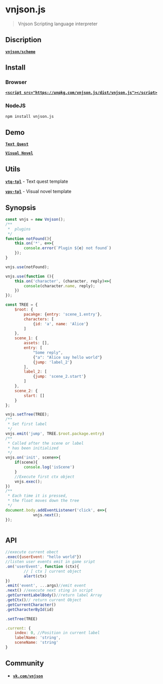 
# vnjson.js
> Vnjson Scripting language interpreter

## Discription
[__`vnjson/scheme`__](https://github.com/vnjson/scheme)

## Install

### Browser
[__`<script src="https://unpkg.com/vnjson.js/dist/vnjson.js"></script>`__](https://unpkg.com/vnjson.js/dist/vnjson.js)

### NodeJS
```bash
npm install vnjson.js
```

## Demo

[__`Text Quest`__](https://vnjson.github.io/vtq-tpl/dist/)

[__`Visual Novel`__](https://vnjson.github.io/vpv-tpl/dist/)


## Utils

[__`vtq-tpl`__](https://github.com/vnjson/vtq-tpl) - Text quest template

[__`vpv-tpl`__](https://github.com/vnjson/vpv-tpl) - Visual novel template


## Synopsis
```js
const vnjs = new Vnjson();
/**
 *  plugins
 */
function notFound(){
	this.on('*', e=>{
		console.error(`Plugin ${e} not found`)
	});
}

vnjs.use(notFound);

vnjs.use(function (){
	this.on('character', (character, reply)=>{
		console(character.name, reply);
	})
});

const TREE = {
	$root: {
		pacakge: {entry: 'scene_1.entry'},
		characters: [
			{id: 'a', name: 'Alice'}
		]
	}, 
	scene_1: {
		assets: [],
		entry: [
			"Some reply",
			{"a": "Alice say hello world"}
			{jump: 'label_2'}
		],
		label_2: [
			{jump: 'scene_2.start'}
		]
	},
	scene_2: {
		start: []
	}
};

vnjs.setTree(TREE);
/**
 * Set first label
 */
vnjs.emit('jump', TREE.$root.package.entry)
/**
 * Called after the scene or label 
 * has been initialized
 */
vnjs.on('init', scene=>{
	if(scene){
		console.log('isScene')
	}
	//Execute first ctx object
	vnjs.exec();
})
/**
 * Each time it is pressed,
 * the float moves down the tree
 */
document.body.addEventListener('click', e=>{
			vnjs.next();
});



```

## API
```js
//execute current obect
.exec({userEvent: "hello world"})
//listen user events emit in game sript
.on('userEvent', function (ctx){
		// [ ctx ] current object
		alert(ctx)
})
.emit('event', ...args)//emit event
.next() //execute next sting in script
.getCurrentLabelBody()//return label Array
.getCtx()// return current Object
.getCurrentCharacter()
.getCharacterById(id)

.setTree(TREE)

.current: {
	index: 0, //Position in current label
	labelName: 'string',
	sceneName: 'string'
}
```

## Community
* [__`vk.com/vnjson`__](https://vk.com/vnjson)

